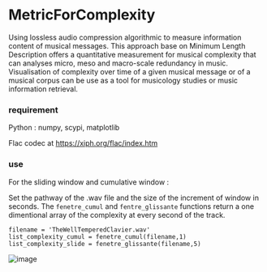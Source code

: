 # MetricForComplexity
Using lossless audio compression algorithmic to measure information content of musical messages. This approach base on Minimum Length Description offers a quantitative measurement for musical complexity that can analyses micro, meso and macro-scale redundancy in music. Visualisation of complexity over time of a given musical message or of a musical corpus can be use as a tool for musicology studies or music information retrieval.

### requirement 

Python : 
numpy, scypi, matplotlib 

Flac codec at https://xiph.org/flac/index.htm

### use

For the sliding window and cumulative window : 

Set the pathway of the .wav file and the size of the increment of window in seconds. The ```fenetre_cumul``` and ```fentre_glissante``` functions return a one dimentional array of the complexity at every second of the track.        

```
filename = 'TheWellTemperedClavier.wav'
list_complexity_cumul = fenetre_cumul(filename,1)
list_complexity_slide = fenetre_glissante(filename,5)
```


![image](https://user-images.githubusercontent.com/45845954/115256170-45b5a880-a12f-11eb-8b85-9e249a2b4864.png)

